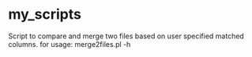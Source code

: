# my_scripts

Script to compare and merge two files based on user specified matched columns.
for usage:
merge2files.pl -h
